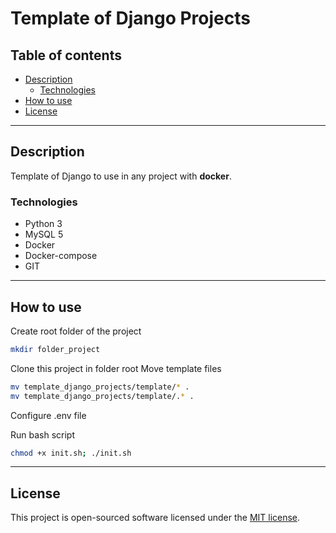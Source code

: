 # Template of Django Projects

## Table of contents

- [Description](#description)
	- [Technologies](#technologies)
- [How to use](#how-to-use)
- [License](#license)

---

## Description
Template of Django to use in any project with **docker**.

### Technologies
- Python 3
- MySQL 5
- Docker
- Docker-compose
- GIT

---

## How to use

Create root folder of the project
```sh
mkdir folder_project
```
Clone this project in folder root
Move template files
```sh
mv template_django_projects/template/* .
mv template_django_projects/template/.* .
```

Configure .env file

Run bash script
```sh
chmod +x init.sh; ./init.sh
```

---

## License

This project is open-sourced software licensed under the [MIT license](LICENSE).
